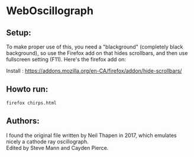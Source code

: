 # WebOscillograph

## Setup:
To make proper use of this, you need a "blackground" (completely black background),
so use the Firefox add on that hides scrollbars, and then use fullscreen setting (F11).
Here's the firefox add on:

Install : https://addons.mozilla.org/en-CA/firefox/addon/hide-scrollbars/

## Howto run:
`firefox chirps.html`

## Authors:
I found the original file written by Neil Thapen in 2017, which emulates nicely
a cathode ray oscillograph.  
Edited by Steve Mann and Cayden Pierce.

